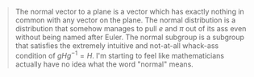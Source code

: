 > The normal vector to a plane is a vector which has exactly nothing in common with any vector on the plane. The normal distribution is a distribution that somehow manages to pull $e$ and $\pi$ out of its ass even without being named after Euler. The normal subgroup is a subgroup that satisfies the extremely intuitive and not-at-all whack-ass condition of $gHg^{-1} = H$. I'm starting to feel like mathematicians actually have no idea what the word "normal" means.
